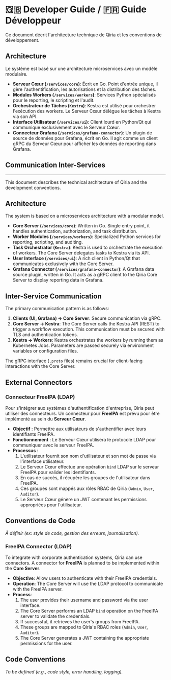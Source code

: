 <!--
[EN] The English version is an unofficial translation. In case of discrepancy, the French version prevails.
[FR] La version anglaise est une traduction non officielle. En cas de divergence, la version française prévaut.
-->

# 🇬🇧 Developer Guide / 🇫🇷 Guide Développeur

Ce document décrit l'architecture technique de Qiria et les conventions de développement.

## Architecture

Le système est basé sur une architecture microservices avec un modèle modulaire.

- **Serveur Cœur (`/services/core`)**: Écrit en Go. Point d'entrée unique, il gère l'authentification, les autorisations et la distribution des tâches.
- **Modules Workers (`/services/workers`)**: Services Python spécialisés pour le reporting, le scripting et l'audit.
- **Orchestrateur de Tâches (`Kestra`)**: Kestra est utilisé pour orchestrer l'exécution des workers. Le Serveur Cœur délègue les tâches à Kestra via son API.
- **Interface Utilisateur (`/services/ui`)**: Client lourd en Python/Qt qui communique exclusivement avec le Serveur Cœur.
- **Connecteur Grafana (`/services/grafana-connector`)**: Un plugin de source de données pour Grafana, écrit en Go. Il agit comme un client gRPC du Serveur Cœur pour afficher les données de reporting dans Grafana.

## Communication Inter-Services

---

This document describes the technical architecture of Qiria and the development conventions.

## Architecture

The system is based on a microservices architecture with a modular model.

- **Core Server (`/services/core`)**: Written in Go. Single entry point, it handles authentication, authorization, and task distribution.
- **Worker Modules (`/services/workers`)**: Specialized Python services for reporting, scripting, and auditing.
- **Task Orchestrator (`Kestra`)**: Kestra is used to orchestrate the execution of workers. The Core Server delegates tasks to Kestra via its API.
- **User Interface (`/services/ui`)**: A rich client in Python/Qt that communicates exclusively with the Core Server.
- **Grafana Connector (`/services/grafana-connector`)**: A Grafana data source plugin, written in Go. It acts as a gRPC client to the Qiria Core Server to display reporting data in Grafana.

## Inter-Service Communication

The primary communication pattern is as follows:
1.  **Clients (UI, Grafana) -> Core Server**: Secure communication via gRPC.
2.  **Core Server -> Kestra**: The Core Server calls the Kestra API (REST) to trigger a workflow execution. This communication must be secured with TLS and authentication tokens.
3.  **Kestra -> Workers**: Kestra orchestrates the workers by running them as Kubernetes Jobs. Parameters are passed securely via environment variables or configuration files.

The gRPC interface (`.proto` files) remains crucial for client-facing interactions with the Core Server.

## External Connectors

### Connecteur FreeIPA (LDAP)

Pour s'intégrer aux systèmes d'authentification d'entreprise, Qiria peut utiliser des connecteurs. Un connecteur pour **FreeIPA** est prévu pour être implémenté au sein du **Serveur Cœur**.

-   **Objectif** : Permettre aux utilisateurs de s'authentifier avec leurs identifiants FreeIPA.
-   **Fonctionnement** : Le Serveur Cœur utilisera le protocole LDAP pour communiquer avec le serveur FreeIPA.
-   **Processus** :
    1.  L'utilisateur fournit son nom d'utilisateur et son mot de passe via l'interface utilisateur.
    2.  Le Serveur Cœur effectue une opération `bind` LDAP sur le serveur FreeIPA pour valider les identifiants.
    3.  En cas de succès, il récupère les groupes de l'utilisateur dans FreeIPA.
    4.  Ces groupes sont mappés aux rôles RBAC de Qiria (`Admin`, `User`, `Auditor`).
    5.  Le Serveur Cœur génère un JWT contenant les permissions appropriées pour l'utilisateur.

## Conventions de Code

*À définir (ex: style de code, gestion des erreurs, journalisation).*

### FreeIPA Connector (LDAP)

To integrate with corporate authentication systems, Qiria can use connectors. A connector for **FreeIPA** is planned to be implemented within the **Core Server**.

-   **Objective**: Allow users to authenticate with their FreeIPA credentials.
-   **Operation**: The Core Server will use the LDAP protocol to communicate with the FreeIPA server.
-   **Process**:
    1.  The user provides their username and password via the user interface.
    2.  The Core Server performs an LDAP `bind` operation on the FreeIPA server to validate the credentials.
    3.  If successful, it retrieves the user's groups from FreeIPA.
    4.  These groups are mapped to Qiria's RBAC roles (`Admin`, `User`, `Auditor`).
    5.  The Core Server generates a JWT containing the appropriate permissions for the user.

## Code Conventions

*To be defined (e.g., code style, error handling, logging).*